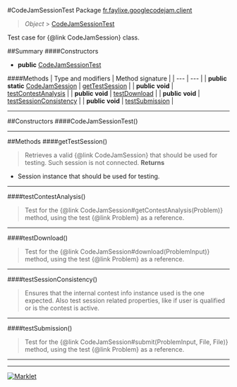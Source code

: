 #CodeJamSessionTest
Package [fr.faylixe.googlecodejam.client](README.md)<br>

> *Object* > [CodeJamSessionTest](CodeJamSessionTest.md)

Test case for {@link CodeJamSession} class.

##Summary
####Constructors
* **public** [CodeJamSessionTest](#codejamsessiontest)

####Methods
| Type and modifiers | Method signature |
| --- | --- |
| **public static** [CodeJamSession](CodeJamSession.md) | [getTestSession](#gettestsession) |
| **public** **void** | [testContestAnalysis](#testcontestanalysis) |
| **public** **void** | [testDownload](#testdownload) |
| **public** **void** | [testSessionConsistency](#testsessionconsistency) |
| **public** **void** | [testSubmission](#testsubmission) |

---


##Constructors
####CodeJamSessionTest()
> 

---


##Methods
####getTestSession()
> Retrieves a valid {@link CodeJamSession}
 that should be used for testing.
 Such session is not connected.
> **Returns**
* Session instance that should be used for testing.


---

####testContestAnalysis()
> Test for the {@link CodeJamSession#getContestAnalysis(Problem)}
 method, using the test {@link Problem} as a reference.

---

####testDownload()
> Test for the {@link CodeJamSession#download(ProblemInput)}
 method, using the test {@link Problem} as a reference.

---

####testSessionConsistency()
> Ensures that the internal contest info instance used
 is the one expected. Also test session related properties,
 like if user is qualified or is the contest is active.

---

####testSubmission()
> Test for the {@link CodeJamSession#submit(ProblemInput, File, File)}
 method, using the test {@link Problem} as a reference.

---

---

[![Marklet](https://img.shields.io/badge/Generated%20by-Marklet-green.svg)](https://github.com/Faylixe/marklet)